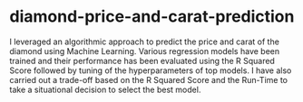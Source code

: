 # diamond-price-and-carat-prediction
I leveraged an algorithmic approach to predict the price and carat of the diamond using Machine Learning. Various regression models have been trained and their performance has been evaluated using the R Squared Score followed by tuning of the hyperparameters of top models. I have also carried out a trade-off based on the R Squared Score and the Run-Time to take a situational decision to select the best model.
